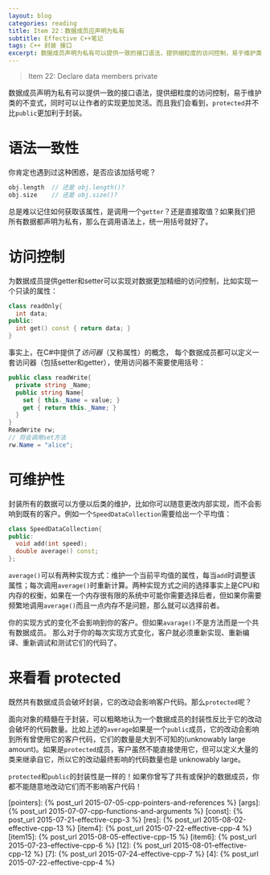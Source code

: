 ```yaml
---
layout: blog
categories: reading
title: Item 22：数据成员应声明为私有
subtitle: Effective C++笔记
tags: C++ 封装 接口
excerpt: 数据成员声明为私有可以提供一致的接口语法，提供细粒度的访问控制，易于维护类的不变式，同时可以让作者的实现更加灵活。而且我们会看到，`protected`并不比`public`更加利于封装。
---
```


> Item 22: Declare data members private

数据成员声明为私有可以提供一致的接口语法，提供细粒度的访问控制，易于维护类的不变式，同时可以让作者的实现更加灵活。而且我们会看到，`protected`并不比`public`更加利于封装。

<!--more-->

# 语法一致性

你肯定也遇到过这种困惑，是否应该加括号呢？

```cpp
obj.length  // 还是 obj.length()?
obj.size    // 还是 obj.size()?
```

总是难以记住如何获取该属性，是调用一个`getter`？还是直接取值？如果我们把所有数据都声明为私有，那么在调用语法上，统一用括号就好了。

# 访问控制

为数据成员提供getter和setter可以实现对数据更加精细的访问控制，比如实现一个只读的属性：

```cpp
class readOnly{
  int data;
public:
  int get() const { return data; }
}
```

事实上，在C#中提供了*访问器*（又称属性）的概念，
每个数据成员都可以定义一套访问器（包括setter和getter），使用访问器不需要使用括号：

```csharp
public class readWrite{
  private string _Name;
  public string Name{
    set { this._Name = value; }
    get { return this._Name; }
  }
}
ReadWrite rw;
// 将会调用set方法
rw.Name = "alice";
```

# 可维护性

封装所有的数据可以方便以后类的维护，比如你可以随意更改内部实现，而不会影响到既有的客户。例如一个`SpeedDataCollection`需要给出一个平均值：

```cpp
class SpeedDataCollection{
public:
  void add(int speed);
  double average() const;
};
```

`average()`可以有两种实现方式：维护一个当前平均值的属性，每当`add`时调整该属性；每次调用`average()`时重新计算。两种实现方式之间的选择事实上是CPU和内存的权衡，如果在一个内存很有限的系统中可能你需要选择后者，但如果你需要频繁地调用`average()`而且一点内存不是问题，那么就可以选择前者。

你的实现方式的变化不会影响到你的客户。但如果`avarage()`不是方法而是一个共有数据成员。
那么对于你的每次实现方式变化，客户就必须重新实现、重新编译、重新调试和测试它们的代码了。

# 来看看 protected

既然共有数据成员会破坏封装，它的改动会影响客户代码。那么`protected`呢？

面向对象的精髓在于封装，可以粗略地认为一个数据成员的封装性反比于它的改动会破坏的代码数量。比如上述的`average`如果是一个`public`成员，它的改动会影响到所有曾使用它的客户代码，它们的数量是大到不可知的(unknowably large amount)。如果是`protected`成员，客户虽然不能直接使用它，但可以定义大量的类来继承自它，所以它的改动最终影响的代码数量也是 unknowably large。

`protected`和`public`的封装性是一样的！如果你曾写了共有或保护的数据成员，你都不能随意地改动它们而不影响客户代码！

[pointers]: {% post_url 2015-07-05-cpp-pointers-and-references %}
[args]: {% post_url 2015-07-07-cpp-functions-and-arguments %}
[const]: {% post_url 2015-07-21-effective-cpp-3 %}
[res]: {% post_url 2015-08-02-effective-cpp-13 %}
[item4]: {% post_url 2015-07-22-effective-cpp-4 %}
[item15]: {% post_url 2015-08-05-effective-cpp-15 %}
[item6]: {% post_url 2015-07-23-effective-cpp-6 %}
[12]: {% post_url 2015-08-01-effective-cpp-12 %}
[7]: {% post_url 2015-07-24-effective-cpp-7 %}
[4]: {% post_url 2015-07-22-effective-cpp-4 %}
